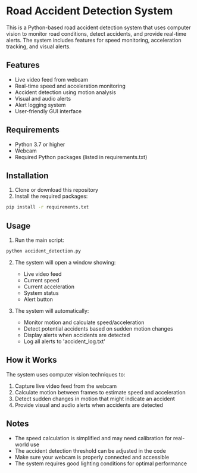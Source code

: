 # Road Accident Detection System

This is a Python-based road accident detection system that uses computer vision to monitor road conditions, detect accidents, and provide real-time alerts. The system includes features for speed monitoring, acceleration tracking, and visual alerts.

## Features

- Live video feed from webcam
- Real-time speed and acceleration monitoring
- Accident detection using motion analysis
- Visual and audio alerts
- Alert logging system
- User-friendly GUI interface

## Requirements

- Python 3.7 or higher
- Webcam
- Required Python packages (listed in requirements.txt)

## Installation

1. Clone or download this repository
2. Install the required packages:
```bash
pip install -r requirements.txt
```

## Usage

1. Run the main script:
```bash
python accident_detection.py
```

2. The system will open a window showing:
   - Live video feed
   - Current speed
   - Current acceleration
   - System status
   - Alert button

3. The system will automatically:
   - Monitor motion and calculate speed/acceleration
   - Detect potential accidents based on sudden motion changes
   - Display alerts when accidents are detected
   - Log all alerts to 'accident_log.txt'

## How it Works

The system uses computer vision techniques to:
1. Capture live video feed from the webcam
2. Calculate motion between frames to estimate speed and acceleration
3. Detect sudden changes in motion that might indicate an accident
4. Provide visual and audio alerts when accidents are detected

## Notes

- The speed calculation is simplified and may need calibration for real-world use
- The accident detection threshold can be adjusted in the code
- Make sure your webcam is properly connected and accessible
- The system requires good lighting conditions for optimal performance 
